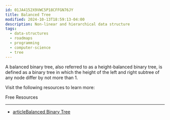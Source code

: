 ```yaml
---
id: 01JA4152X9VWC5P18CFFGN76JY
title: Balanced Tree
modified: 2024-10-13T18:59:13-04:00
description: Non-linear and hierarchical data structure
tags:
  - data-structures
  - roadmaps
  - programming
  - computer-science
  - tree
---
```

A balanced binary tree, also referred to as a height-balanced binary tree, is defined as a binary tree in which the height of the left and right subtree of any node differ by not more than 1.

Visit the following resources to learn more:

Free Resources

---

- [articleBalanced Binary Tree](https://www.programiz.com/dsa/balanced-binary-tree)